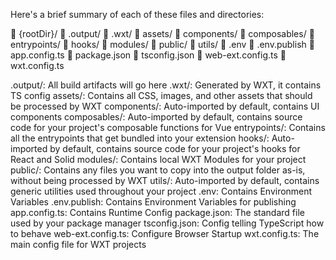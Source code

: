 Here's a brief summary of each of these files and directories:

📂 {rootDir}/
   📁 .output/
   📁 .wxt/
   📁 assets/
   📁 components/
   📁 composables/
   📁 entrypoints/
   📁 hooks/
   📁 modules/
   📁 public/
   📁 utils/
   📄 .env
   📄 .env.publish
   📄 app.config.ts
   📄 package.json
   📄 tsconfig.json
   📄 web-ext.config.ts
   📄 wxt.config.ts

.output/: All build artifacts will go here
.wxt/: Generated by WXT, it contains TS config
assets/: Contains all CSS, images, and other assets that should be processed by WXT
components/: Auto-imported by default, contains UI components
composables/: Auto-imported by default, contains source code for your project's composable functions for Vue
entrypoints/: Contains all the entrypoints that get bundled into your extension
hooks/: Auto-imported by default, contains source code for your project's hooks for React and Solid
modules/: Contains local WXT Modules for your project
public/: Contains any files you want to copy into the output folder as-is, without being processed by WXT
utils/: Auto-imported by default, contains generic utilities used throughout your project
.env: Contains Environment Variables
.env.publish: Contains Environment Variables for publishing
app.config.ts: Contains Runtime Config
package.json: The standard file used by your package manager
tsconfig.json: Config telling TypeScript how to behave
web-ext.config.ts: Configure Browser Startup
wxt.config.ts: The main config file for WXT projects